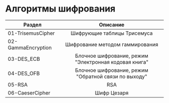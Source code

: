 # Алгоритмы шифрования

| Раздел       | Описание                |
| ------------- |:------------------:|
| 01-TrisemusCipher     | Шифрующие таблицы Трисемуса    |
| 02-GammaEncryption | Шифрование методом гаммирования |
| 03-DES_ECB | Блочное шифрование, режим "Электронная кодовая книга" |
| 04-DES_OFB | Блочное шифрование, режим "Обратной связи по выходу" |
| 05-RSA | RSA |
| 06-СaeserCipher | Шифр Цезаря |